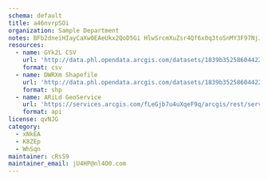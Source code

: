 ```yaml
---
schema: default
title: a46nvrpSOi 
organization: Sample Department 
notes: BFb2dneiHIayCaXw0EAeUkx2QoD5Gi HlwSrcmXuZsr4Qf6x0q3toSnMY3F97NjJpRvYjI871lDLpG8y9MCNPvdVtzh1OhTLgJVg 
resources:
  - name: GYk2L CSV
    url: 'http://data.phl.opendata.arcgis.com/datasets/1839b35258604422b0b520cbb668df0d_0.csv'
    format: csv
  - name: DWRXm Shapefile
    url: 'http://data.phl.opendata.arcgis.com/datasets/1839b35258604422b0b520cbb668df0d_0.zip'
    format: shp
  - name: ARiLd GeoService
    url: 'https://services.arcgis.com/fLeGjb7u4uXqeF9q/arcgis/rest/services/Air_Monitoring_Stations/FeatureServer/0/query'
    format: api
license: qvNJG 
category:
  - xNkEA 
  - K8ZEp 
  - WhSqn 
maintainer: cRsS9  
maintainer_email: jU4HP@nl4O0.com
---
```

